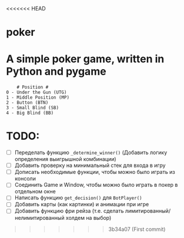 <<<<<<< HEAD
# poker
A simple poker game, written in Python and pygame
=======
```
    # Position #
0 - Under the Gun (UTG)
1 - Middle Position (MP)
2 - Button (BTN)
3 - Small Blind (SB)
4 - Big Blind (BB)

```

# TODO:
- [ ] Переделать функцию `_determine_winner()` (Добавить логику определения выигрышной комбинации)
- [ ] Добавить проверку на минимальный стек для входа в игру
- [ ] Дописать необходимые функции, чтобы можно было играть из консоли
- [ ] Соединить Game и Window, чтобы можно было играть в покер в отдельном окне
- [ ] Написать функцию `get_decision()` для `BotPlayer()`
- [ ] Добавить карты (как картинки) и анимации при игре
- [ ] Добавить функцию фри рейза (т.е. сделать лимитированный/нелимитированный холдем на выбор)
>>>>>>> 3b34a07 (First commit)
